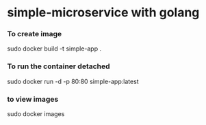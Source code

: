 # simple-microservice with golang

### To create image
sudo docker build -t simple-app .
### To run the container detached
sudo docker run -d -p 80:80 simple-app:latest

### to view images
sudo docker images
